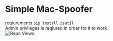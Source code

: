 # Simple Mac-Spoofer

reqiurements `pip install psutil`<br>
Admin privileges is reqiured in order for it to work.
<br>
![Repo Views](https://komarev.com/ghpvc/?username=bored777&repo=Mac-Spoofer&label=Repo+Views&color=000000&style=flat-square)

